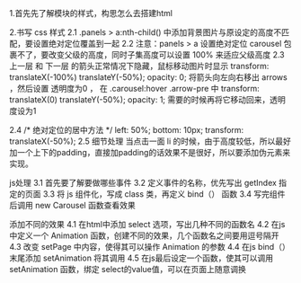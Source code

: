 1.首先先了解模块的样式，构思怎么去搭建html

2.书写 css 样式
2.1 .panels > a:nth-child() 中添加背景图片与原设定的高度不匹配，要设置绝对定位覆盖到一起
2.2 注意：panels > a 设置绝对定位 carousel 包裹不了，要改变父级的高度，同时子集高度可以设置 100% 来适应父级高度
2.3 上一层 和 下一层 的箭头正常情况下隐藏，鼠标移动图片时显示 
    transform: translateX(-100%) translateY(-50%);  opacity: 0; 
将箭头向左向右移出 arrows ，然后设置 透明度为0 ，
在 .carousel:hover .arrow-pre 中
transform: translateX(0) translateY(-50%);
    opacity: 1; 
需要的时候再将它移动回来，透明度设为1

 2.4 /* 绝对定位的居中方法 */
     left: 50%;
     bottom: 10px;
     transform: translateX(-50%);
2.5 细节处理
    当点击一面 li 的时候，由于高度较低，所以最好加一个上下的padding，直接加padding的话效果不是很好，所以要添加伪元素来实现。

js处理
    3.1 首先要了解要做哪些事件
    3.2 定义事件的名称，优先写出 getIndex 指定的页面
    3.3 将 js 组件化，写成 class 类，再定义 bind（） 函数
    3.4 写完组件后调用 new Carousel 函数查看效果

添加不同的效果
    4.1 在html中添加 select 选项，写出几种不同的函数名
    4.2 在js中定义一个 Animation 函数，创建不同的效果，几个函数名之间要用逗号隔开
    4.3 改变 setPage 中内容，使得其可以操作 Animation 的参数
    4.4 在js bind（）末尾添加 setAnimation 将其调用
    4.5 在js最后设定一个函数，使其可以调用 setAnimation 函数，绑定 select的value值，可以在页面上随意调换
